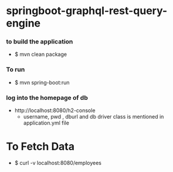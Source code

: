 # springboot-graphql-rest-query-engine


### to build the application
* $ mvn clean package

### To run 
* $ mvn spring-boot:run

### log into the homepage of db
* http://localhost:8080/h2-console
    * username, pwd , dburl and db driver class is mentioned in application.yml file

# To Fetch Data
* $ curl -v localhost:8080/employees